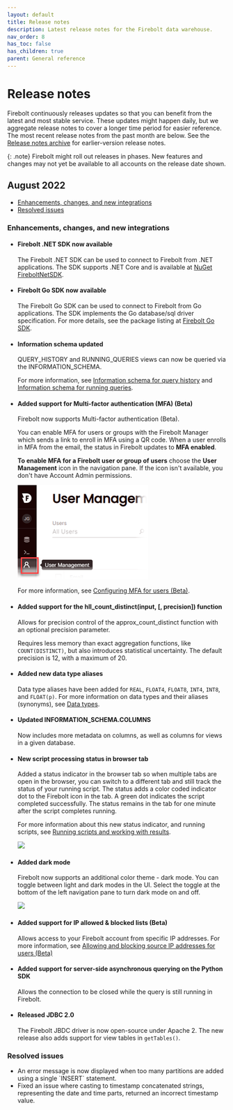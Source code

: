 ```yaml
---
layout: default
title: Release notes
description: Latest release notes for the Firebolt data warehouse.
nav_order: 8
has_toc: false
has_children: true
parent: General reference
---
```


# Release notes

Firebolt continuously releases updates so that you can benefit from the latest and most stable service. These updates might happen daily, but we aggregate release notes to cover a longer time period for easier reference. The most recent release notes from the past month are below. See the [Release notes archive](release-notes-archive.md) for earlier-version release notes.

{: .note}
Firebolt might roll out releases in phases. New features and changes may not yet be available to all accounts on the release date shown.

## August 2022

* [Enhancements, changes, and new integrations](#enhancements-changes-and-new-integrations)
* [Resolved issues](#resolved-issues)

### Enhancements, changes, and new integrations

* #### <!--- FIR-12825 -->Firebolt .NET SDK now available

  The Firebolt .NET SDK can be used to connect to Firebolt from .NET applications. The SDK supports .NET Core and is available at [NuGet FireboltNetSDK](https://www.nuget.org/packages/FireboltNetSDK/0.0.1).

* #### Firebolt Go SDK now available

  The Firebolt Go SDK can be used to connect to Firebolt from Go applications. The SDK implements the Go database/sql driver specification. For more details, see the package listing at [Firebolt Go SDK](https://pkg.go.dev/github.com/firebolt-db/firebolt-go-sdk).

* #### <!--- FIR-14195 --> Information schema updated

  QUERY\_HISTORY and RUNNING\_QUERIES views can now be queried via the INFORMATION\_SCHEMA.

  For more information, see [Information schema for query history](information-schema/query-history-view.html) and [Information schema for running queries](information-schema/running-queries.md).

* #### <!--- FIR-10324 --> Added support for Multi-factor authentication (MFA) (Beta)

  Firebolt now supports Multi-factor authentication (Beta). 
 
  You can enable MFA for users or groups with the Firebolt Manager which sends a link to enroll in MFA using a QR code. When a user enrolls in MFA from the email, the status in Firebolt updates to **MFA enabled**.

  **To enable MFA for a Firebolt user or group of users** choose the **User Management** icon in the navigation pane. If the icon isn't available, you don't have Account Admin permissions. 
    
  ![User management icon](../assets/images/user-management.png)
  
  For more information, see [Configuring MFA for users (Beta)](../managing-your-account/managing-users.md#configuring-mfa-for-users-beta).

* #### <!--- FIR-10304 --> Added support for the hll\_count\_distinct(input, [, precision]) function

  Allows for precision control of the approx_count_distinct function with an optional precision parameter.
  
  Requires less memory than exact aggregation functions, like `COUNT(DISTINCT)`, but also introduces statistical uncertainty. The default precision is 12, with a maximum of 20.

* #### <!--- FIR-10136 --> Added new data type aliases

  Data type aliases have been added for `REAL`, `FLOAT4`, `FLOAT8`, `INT4`, `INT8`, and `FLOAT(p)`. For more information on data types and their aliases (synonyms), see [Data types](data-types.md).

* #### <!--- FIR-8896 --> Updated INFORMATION_SCHEMA.COLUMNS 

  Now includes more metadata on columns, as well as columns for views in a given database.

* #### <!--- FIR-8437 --> New script processing status in browser tab

  Added a status indicator in the browser tab so when multiple tabs are open in the browser, you can switch to a different tab and still track the status of your running script. The status adds a color coded indicator dot to the Firebolt icon in the tab. A green dot indicates the script completed successfully. The status remains in the tab for one minute after the script completes running. 
  
  For more information about this new status indicator, and running scripts, see [Running scripts and working with results](../using-the-sql-workspace/using-the-sql-workspace.md#running-scripts-and-working-with-results).

  ![](../assets/images/release-notes/script-status.gif)

* #### <!--- FIR-7229 --> Added dark mode

  Firebolt now supports an additional color theme - dark mode. You can toggle between light and dark modes in the UI. Select the toggle at the bottom of the left navigation pane to turn dark mode on and off.   
 
  ![](../assets/images/release-notes/dark-mode-toggle.gif)

* #### <!--- FIR-10347 --> Added support for IP allowed & blocked lists (Beta)

  Allows access to your Firebolt account from specific IP addresses. For more information, see [Allowing and blocking source IP addresses for users (Beta)](../managing-your-account/managing-users.md#allowing-and-blocking-source-ip-addresses-for-users-beta)
  
* #### <!--- FIR-12819 --> Added support for server-side asynchronous querying on the Python SDK

  Allows the connection to be closed while the query is still running in Firebolt.
  
* #### <!--- FIR-12822 --> Released JDBC 2.0

  The Firebolt JBDC driver is now open-source under Apache 2. The new release also adds support for view tables in `getTables()`.
  

### Resolved issues

* <!--- FIR-11369 --> An error message is now displayed when too many partitions are added using a single `INSERT` statement.

* <!--- FIR-11193-->  Fixed an issue where casting to timestamp concatenated strings, representing the date and time parts, returned an incorrect timestamp value.
